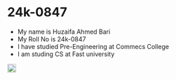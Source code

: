 # 24k-0847
- My name is Huzaifa Ahmed Bari
- My Roll No is 24k-0847
- I have studied Pre-Engineering at Commecs College
- I am studing CS at Fast university
 
<img src="https://github.com/user-attachments/assets/090f6e92-064f-473e-b928-064e2f65dc11" width="20">
